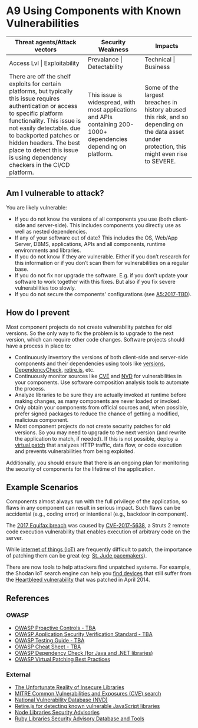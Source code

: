 # A9 Using Components with Known Vulnerabilities

| Threat agents/Attack vectors | Security Weakness           | Impacts               |
| -- | -- | -- |
| Access Lvl \| Exploitability | Prevalance \| Detectability | Technical \| Business |
| There are off the shelf exploits for certain platforms, but typically this issue requires authentication or access to specific platform functionality. This issue is not easily detectable. due to backported patches or hidden headers. The best place to detect this issue is using dependency checkers in the CI/CD platform. | This issue is widespread, with most applications and APIs containing 200-1000+ dependencies depending on platform.| Some of the largest breaches in history abused this risk, and so depending on the data asset under protection, this might even rise to SEVERE. |

## Am I vulnerable to attack?

You are likely vulnerable:

* If you do not know the versions of all components you use (both client-side and server-side). This includes components you directly use as well as nested dependencies.
* If any of your software out of date? This includes the OS, Web/App Server, DBMS, applications, APIs and all components, runtime environments and libraries.
* If you do not know if they are vulnerable. Either if you don’t research for this information or if you don’t scan them for vulnerabilities on a regular base.
* If you do not fix nor upgrade the software. E.g. if you don’t update your software to work together with this fixes. But also if you fix severe vulnerabilities too slowly.
* If you do not secure the components' configurations (see [A5:2017-TBD]()).

## How do I prevent

Most component projects do not create vulnerability patches for old versions. So the only way to fix the problem is to upgrade to the next version, which can require other code changes. Software projects should have a process in place to:

* Continuously inventory the versions of both client-side and server-side components and their dependencies using tools like [versions](http://www.mojohaus.org/versions-maven-plugin/), [DependencyCheck](https://www.owasp.org/index.php/OWASP_Dependency_Check), [retire.js](https://github.com/retirejs/retire.js/), etc.
* Continuously monitor sources like [CVE](https://cve.mitre.org/) and [NVD](https://nvd.nist.gov/) for vulnerabilities in your components. Use software composition analysis tools to automate the process.
* Analyze libraries to be sure they are actually invoked at runtime before making changes, as many components are never loaded or invoked.
* Only obtain your components from official sources and, when possible, prefer signed packages to reduce the chance of getting a modified, malicious component.
* Most component projects do not create security patches for old versions. So you may need to upgrade to the next version (and rewrite the application to match, if needed). If this is not possible, deploy a [virtual patch](https://www.owasp.org/index.php/Virtual_Patching_Best_Practices#What_is_a_Virtual_Patch.3F) that analyzes HTTP traffic, data flow, or code execution and prevents vulnerabilities from being exploited.

Additionally, you should ensure that there is an ongoing plan for monitoring the security of components for the lifetime of the application.

## Example Scenarios

Components almost always run with the full privilege of the application, so flaws in any component can result in serious impact. Such flaws can be accidental (e.g., coding error) or intentional (e.g., backdoor in component). 

The [2017 Equifax breach](https://arstechnica.com/information-technology/2017/09/massive-equifax-breach-caused-by-failure-to-patch-two-month-old-bug/) was caused by [CVE-2017-5638](http://cve.mitre.org/cgi-bin/cvename.cgi?name=CVE-2017-5638), a Struts 2 remote code execution vulnerability that enables execution of arbitrary code on the server.

While [internet of things (IoT)](https://en.wikipedia.org/wiki/Internet_of_things) are frequently difficult to patch, the importance of patching them can be great (eg: [St. Jude pacemakers](http://www.zdnet.com/article/fda-forces-st-jude-pacemaker-recall-to-patch-security-vulnerabilities/)).

There are now tools to help attackers find unpatched systems. For example, the Shodan IoT search engine can help you [find devices](https://www.shodan.io/report/89bnfUyJ) that still suffer from the [Heartbleed vulnerability](https://en.wikipedia.org/wiki/Heartbleed) that was patched in April 2014.

## References

### OWASP

* [OWASP Proactive Controls - TBA]()
* [OWASP Application Security Verification Standard - TBA]()
* [OWASP Testing Guide - TBA]()
* [OWASP Cheat Sheet - TBA]()
* [OWASP Dependency Check (for Java and .NET libraries)](https://www.owasp.org/index.php/OWASP_Dependency_Check)
* [OWASP Virtual Patching Best Practices](https://www.owasp.org/index.php/Virtual_Patching_Best_Practices)

### External

* [The Unfortunate Reality of Insecure Libraries](http://www.aspectsecurity.com/research-presentations/the-unfortunate-reality-of-insecure-libraries)
* [MITRE Common Vulnerabilities and Exposures (CVE) search](https://www.cvedetails.com/version-search.php)
* [National Vulnerability Database (NVD)](https://nvd.nist.gov/)
* [Retire.js for detecting known vulnerable JavaScript libraries](https://github.com/retirejs/retire.js/)
* [Node Libraries Security Advisories](https://nodesecurity.io/advisories)
* [Ruby Libraries Security Advisory Database and Tools](https://rubysec.com/)
